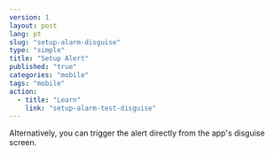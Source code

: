 ```yaml
---
version: 1
layout: post
lang: pt
slug: "setup-alarm-disguise"
type: "simple"
title: "Setup Alert"
published: "true"
categories: "mobile"
tags: "mobile"
action: 
  - title: "Learn"
    link: "setup-alarm-test-disguise"
---
```


Alternatively, you can trigger the alert directly from the app's disguise screen.
